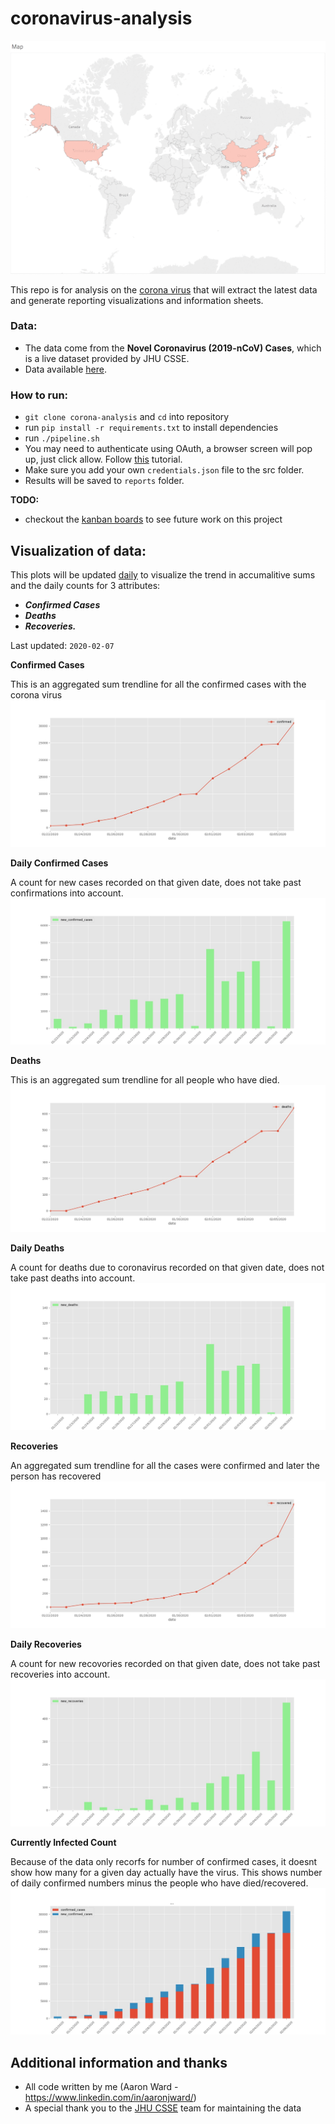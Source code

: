 # coronavirus-analysis

![alt text](https://github.com/AaronWard/coronavirus-analysis/blob/master/tableau/spread.gif "Spread of coronavirus 22nd to 29th")

This repo is for analysis on the [corona virus](https://www.who.int/health-topics/coronavirus) that will extract the latest data and generate reporting visualizations and information sheets.

### Data:
- The data come from the **Novel Coronavirus (2019-nCoV) Cases**,  which is a live dataset provided by JHU CSSE. 
- Data available [here](https://docs.google.com/spreadsheets/d/1wQVypefm946ch4XDp37uZ-wartW4V7ILdg-qYiDXUHM).

### How to run:
- `git clone corona-analysis` and `cd` into repository
- run `pip install -r requirements.txt` to install dependencies
- run `./pipeline.sh`
- You may need to authenticate using OAuth, a browser screen will pop up, just click allow. Follow [this](https://developers.google.com/sheets/api/quickstart/python) tutorial. 
- Make sure you add your own `credentials.json` file to the src folder.
- Results will be saved to `reports` folder. 

**TODO:**

- checkout the [kanban boards](https://github.com/AaronWard/coronavirus-analysis/projects) to see future work on this project

## Visualization of data:

This plots will be updated <u>daily</u> to visualize the trend in accumalitive sums and the daily counts for 3 attributes: 
- **<i>Confirmed Cases</i>**
- **<i>Deaths</i>**
- **<i>Recoveries.</i>**

Last updated:  `2020-02-07`

**Confirmed Cases**

This is an aggregated sum trendline for all the confirmed cases with the corona virus
![alt text](./reports/images/confirmed_trendline.jpg)

**Daily Confirmed Cases**

A count for new cases recorded on that given date, does not take past confirmations into account. 
![alt text](./reports/images/new_confirmed_cases_bar.jpg)

**Deaths**

This is an aggregated sum trendline for all people who have died.
![alt text](./reports/images/deaths_trendline.jpg)

**Daily Deaths**

A count for deaths due to coronavirus recorded on that given date, does not take past deaths into account. 
![alt text](./reports/images/new_deaths_bar.jpg)

**Recoveries**

An aggregated sum trendline for all the cases were confirmed and later the person has recovered
![alt text](./reports/images/recovered_trendline.jpg "")

**Daily Recoveries**

A count for new recovories recorded on that given date, does not take past recoveries into account. 
![alt text](./reports/images/new_recoveries_bar.jpg)

**Currently Infected Count**

Because of the data only recorfs for number of confirmed cases, it doesnt show how many for a given day actually have the virus. This shows number of daily confirmed numbers minus the people who have died/recovered.  
![alt text](./reports/images/confirmed_cases_stacked_bar.jpg "Number of people actually with the virus for each day")


## Additional information and thanks
- All code written by me (Aaron Ward  - https://www.linkedin.com/in/aaronjward/)
- A special thank you to the [JHU CSSE](https://systems.jhu.edu/) team for maintaining the data